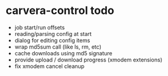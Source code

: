 # carvera-control todo

- job start/run offsets
- reading/parsing config at start
- dialog for editing config items
- wrap md5sum call (like ls, rm, etc)
- cache downloads using md5 signature
- provide upload / download progress (xmodem extensions)
- fix xmodem cancel cleanup
